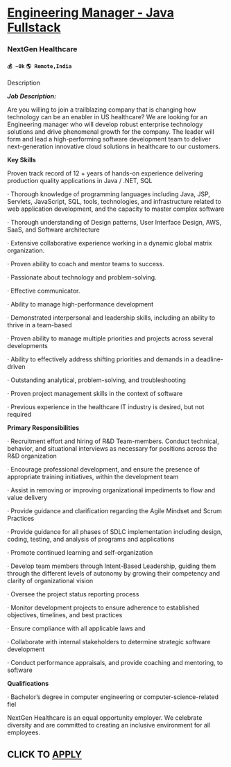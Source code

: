 # [Engineering Manager - Java Fullstack](https://www.remotewlb.com/apply/engineering-manager-java-fullstack)  
### NextGen Healthcare  
#### `💰 ~0k` `🌎 Remote,India`  

Description

_**Job Description:**_

Are you willing to join a trailblazing company that is changing how technology can be an enabler in US healthcare? We are looking for an Engineering manager who will develop robust enterprise technology solutions and drive phenomenal growth for the company. The leader will form and lead a high-performing software development team to deliver next-generation innovative cloud solutions in healthcare to our customers.

 **Key Skills**

Proven track record of 12 + years of hands-on experience delivering production quality applications in Java / .NET, SQL

· Thorough knowledge of programming languages including Java, JSP, Servlets, JavaScript, SQL, tools, technologies, and infrastructure related to web application development, and the capacity to master complex software

· Thorough understanding of Design patterns, User Interface Design, AWS, SaaS, and Software architecture

· Extensive collaborative experience working in a dynamic global matrix organization.

· Proven ability to coach and mentor teams to success.

· Passionate about technology and problem-solving.

· Effective communicator.

· Ability to manage high-performance development

· Demonstrated interpersonal and leadership skills, including an ability to thrive in a team-based

· Proven ability to manage multiple priorities and projects across several developments

· Ability to effectively address shifting priorities and demands in a deadline-driven

· Outstanding analytical, problem-solving, and troubleshooting

· Proven project management skills in the context of software

· Previous experience in the healthcare IT industry is desired, but not required

 **Primary Responsibilities**

· Recruitment effort and hiring of R&D Team-members. Conduct technical, behavior, and situational interviews as necessary for positions across the R&D organization

· Encourage professional development, and ensure the presence of appropriate training initiatives, within the development team

· Assist in removing or improving organizational impediments to flow and value delivery

· Provide guidance and clarification regarding the Agile Mindset and Scrum Practices

· Provide guidance for all phases of SDLC implementation including design, coding, testing, and analysis of programs and applications

· Promote continued learning and self-organization

· Develop team members through Intent-Based Leadership, guiding them through the different levels of autonomy by growing their competency and clarity of organizational vision

· Oversee the project status reporting process

· Monitor development projects to ensure adherence to established objectives, timelines, and best practices

· Ensure compliance with all applicable laws and

· Collaborate with internal stakeholders to determine strategic software development

· Conduct performance appraisals, and provide coaching and mentoring, to software

 **Qualifications**

· Bachelor’s degree in computer engineering or computer-science-related fiel

NextGen Healthcare is an equal opportunity employer. We celebrate diversity and are committed to creating an inclusive environment for all employees.

  
## CLICK TO [APPLY](https://www.remotewlb.com/apply/engineering-manager-java-fullstack)

